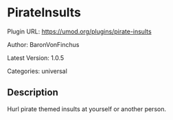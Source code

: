 # PirateInsults

Plugin URL: https://umod.org/plugins/pirate-insults

Author: BaronVonFinchus

Latest Version: 1.0.5

Categories: universal

## Description

Hurl pirate themed insults at yourself or another person.
